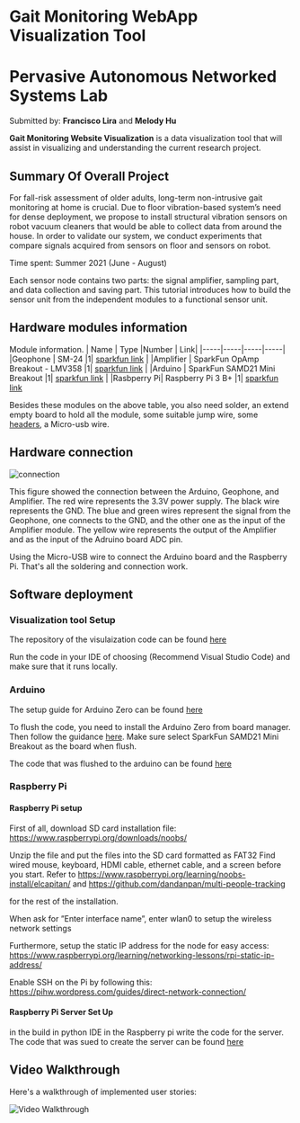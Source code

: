 # Gait Monitoring WebApp Visualization Tool
# Pervasive Autonomous Networked Systems Lab
Submitted by: **Francisco Lira** and **Melody Hu**

**Gait Monitoring Website Visualization** is a data visualization tool that will assist in visualizing and understanding the current research project. 

## Summary Of Overall Project

For fall-risk assessment of older adults, long-term non-intrusive gait monitoring at home is crucial. Due to floor vibration-based system’s need for dense deployment, we propose to install structural vibration sensors on robot vacuum cleaners that would be able to collect data from around the house. In order to validate our system, we conduct experiments that compare signals acquired from sensors on floor and sensors on robot.

Time spent: Summer 2021 (June - August)


Each sensor node contains two parts: the signal amplifier, sampling part, and data collection and saving part. This tutorial introduces how to build the sensor unit from the independent modules to a functional sensor unit.

## Hardware modules information
Module information.
| Name | Type |Number | Link|
|-----|-----|-----|-----|
|Geophone | SM-24 |1| [sparkfun link](https://www.sparkfun.com/products/11744) |
|Amplifier | SparkFun OpAmp Breakout - LMV358 |1| [sparkfun link](https://www.sparkfun.com/products/9816) |
|Arduino | SparkFun SAMD21 Mini Breakout |1| [sparkfun link](https://www.sparkfun.com/products/13664) |
|Rasbperry Pi| Raspberry Pi 3 B+ |1| [sparkfun link](https://www.sparkfun.com/products/14643)

Besides these modules on the above table, you also need solder, an extend empty board to hold all the module, some suitable jump wire, some [headers](https://www.sparkfun.com/products/116), a Micro-usb wire.

## Hardware connection

![connection](https://github.com/muyangren1234/Geophone_based_vibration_system/blob/master/Hardware/vibration_module_connection.png)


This figure showed the connection between the Arduino, Geophone, and Amplifier. The red wire represents the 3.3V power supply. The black wire represents the GND. The blue and green wires represent the signal from the Geophone, one connects to the GND, and the other one as the input of the Amplifier module. The yellow wire represents the output of the Amplifier and as the input of the Adruino board ADC pin.

Using the Micro-USB wire to connect the Arduino board and the Raspberry Pi. That's all the soldering and connection work.

## Software deployment

### Visualization tool Setup
The repository of the visulaization code can be found [here](https://github.com/frankie-lira/Gait-Monitoring-Website)

Run the code in your IDE of choosing (Recommend Visual Studio Code) and make sure that it runs locally. 

### Arduino 
The setup guide for Arduino Zero can be found [here](https://learn.sparkfun.com/tutorials/samd21-minidev-breakout-hookup-guide/setting-up-arduino)

To flush the code, you need to install the Arduino Zero from board manager. Then follow the guidance [here](https://learn.sparkfun.com/tutorials/samd21-minidev-breakout-hookup-guide/setting-up-arduino). Make sure select SparkFun SAMD21 Mini Breakout as the board when flush.

The code that was flushed to the arduino can be found [here](https://github.com/frankie-lira/Gait-Monitoring-Website/tree/master/Arduino)

### Raspberry Pi

#### Raspberry Pi setup
First of all, download SD card installation file: https://www.raspberrypi.org/downloads/noobs/

Unzip the file and put the files into the SD card formatted as FAT32 Find wired mouse, keyboard, HDMI cable, ethernet cable, and a screen before you start. Refer to https://www.raspberrypi.org/learning/noobs-install/elcapitan/ and https://github.com/dandanpan/multi-people-tracking

for the rest of the installation.

When ask for ”Enter interface name”, enter wlan0 to setup the wireless network settings

Furthermore, setup the static IP address for the node for easy access: https://www.raspberrypi.org/learning/networking-lessons/rpi-static-ip-address/

Enable SSH on the Pi by following this: https://pihw.wordpress.com/guides/direct-network-connection/

#### Raspberry Pi Server Set Up
in the build in python IDE in the Raspberry pi write the code for the server. The code that was sued to create the server can be found [here](https://github.com/frankie-lira/Gait-Monitoring-Website/tree/master/raspberry%20pi)

## Video Walkthrough
Here's a walkthrough of implemented user stories:

<img src='url' width='' alt='Video Walkthrough' />


